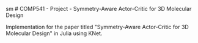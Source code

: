 sm # COMP541 - Project - Symmetry-Aware Actor-Critic for 3D Molecular Design 

Implementation for the paper titled "Symmetry-Aware Actor-Critic for 3D Molecular Design" in Julia using KNet.
